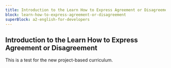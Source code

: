 ```yaml
---
title: Introduction to the Learn How to Express Agreement or Disagreement
block: learn-how-to-express-agreement-or-disagreement
superBlock: a2-english-for-developers
---
```


## Introduction to the Learn How to Express Agreement or Disagreement

This is a test for the new project-based curriculum.
